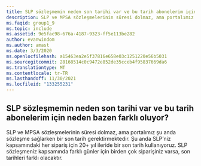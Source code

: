 ```yaml
---
title: SLP sözleşmemin neden son tarihi var ve bu tarih abonelerim için neden bazen farklı oluyor?
description: SLP ve MPSA sözleşmelerinin süresi dolmaz, ama portalımız şu anda sözleşme sağlarken bir son tarih gerektirmektedir. Şu anda...
ms.faqid: group1_9
ms.topic: include
ms.assetid: 9e5fac98-676a-4187-9323-ff5e113be282
author: evanwindom
ms.author: amast
ms.date: 3/3/2020
ms.openlocfilehash: a15463ea2e5f37816e658e03c1251220e56b5031
ms.sourcegitcommit: 28168514c0c9472e852de35cceb4f95837669da6
ms.translationtype: MT
ms.contentlocale: tr-TR
ms.lasthandoff: 11/30/2021
ms.locfileid: "133255231"
---
```

## <a name="why-does-my-slp-agreement-have-an-end-date-and-why-is-it-sometimes-different-for-my-subscribers"></a>SLP sözleşmemin neden son tarihi var ve bu tarih abonelerim için neden bazen farklı oluyor?

SLP ve MPSA sözleşmelerinin süresi dolmaz, ama portalımız şu anda sözleşme sağlarken bir son tarih gerektirmektedir. Şu anda SLP’niz kapsamındaki her sipariş için 20+ yıl ileride bir son tarih kullanıyoruz. SLP sözleşmeniz kapsamında farklı günler için birden çok siparişiniz varsa, son tarihleri farklı olacaktır.
